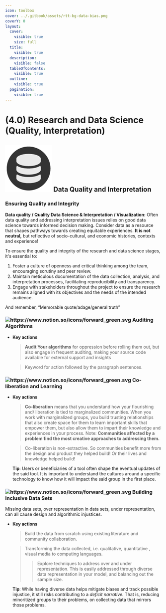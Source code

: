 ```yaml
---
icon: toolbox
cover: ../.gitbook/assets/rtt-bg-data-bias.png
coverY: 0
layout:
  cover:
    visible: true
    size: full
  title:
    visible: true
  description:
    visible: false
  tableOfContents:
    visible: true
  outline:
    visible: true
  pagination:
    visible: true
---
```


# (4.0) Research and Data Science (Quality, Interpretation)

## <img src="../.gitbook/assets/icon-w-data.png" alt="https://www.notion.so/icons/forward_lightgray.svg" data-size="line"> **Data Quality and Interpretation**

### **Ensuring Quality and Integrity**

**Data quality / Quality Data Science & Interpretation / Visualization:** Often data quality and addressing interpretation issues relies on good data science towards informed decision making. Consider data as a resource that shapes pathways towards creating equitable experiences. **It is not neutral,** but reflective of socio-cultural, and economic histories, contexts and experience!

To ensure the quality and integrity of the research and data science stages, it's essential to:

1. Foster a culture of openness and critical thinking among the team, encouraging scrutiny and peer review.
2. Maintain meticulous documentation of the data collection, analysis, and interpretation processes, facilitating reproducibility and transparency.
3. Engage with stakeholders throughout the project to ensure the research remains aligned with its objectives and the needs of the intended audience.

And remember, “Memorable quote/adage/general truth”

### <img src="https://www.notion.so/icons/forward_green.svg" alt="https://www.notion.so/icons/forward_green.svg" data-size="line"> Auditing Algorithms

*   **Key actions**

    > **Audit Your algorithms** for oppression before rolling them out, but also engage in frequent auditing, making your source code available for external support and insights

    > Keyword for action followed by the paragraph sentences.

### <img src="https://www.notion.so/icons/forward_green.svg" alt="https://www.notion.so/icons/forward_green.svg" data-size="line"> **Co-liberation and Learning**

*   **Key actions**

    > **Co-liberation** means that you understand how your flourishing and/ liberation is tied to marginalized communities. When you work with marginalized groups, you build trusting relationships that also create space for them to learn important skills that empower them, but also allow them to impart their knowledge and experiences in your process. Note: **Communities affected by a problem find the most creative approaches to addressing them.**

    > Co-liberation is non-extractive. So communities benefit more from the design and product they helped build! Or their lives and knowledge helped build!

    **Tip**: Users or beneficiaries of a tool often shape the eventual updates of the said tool. It is important to understand the cultures around a specific technology to know how it will impact the said group in the first place.

### <img src="https://www.notion.so/icons/forward_green.svg" alt="https://www.notion.so/icons/forward_green.svg" data-size="line"> **Building Inclusive Data Sets**

Missing data sets, over representation in data sets, under representation, can all cause design and algorithmic injustices.

*   **Key actions**

    > Build the data from scratch using existing literature and community collaboration.

    > Transforming the data collected, i.e. qualitative, quantitative , visual media to computing languages.
    >
    > > Explore techniques to address over and under representation. This is easily addressed through diverse data representation in your model, and balancing out the sample size.

    **Tip**: While having diverse data helps mitigate biases and track possible injustice, it still risks contributing to a _deficit narrative._ That is, reducing minoritized groups to their problems, on collecting data that mirrors those problems.
